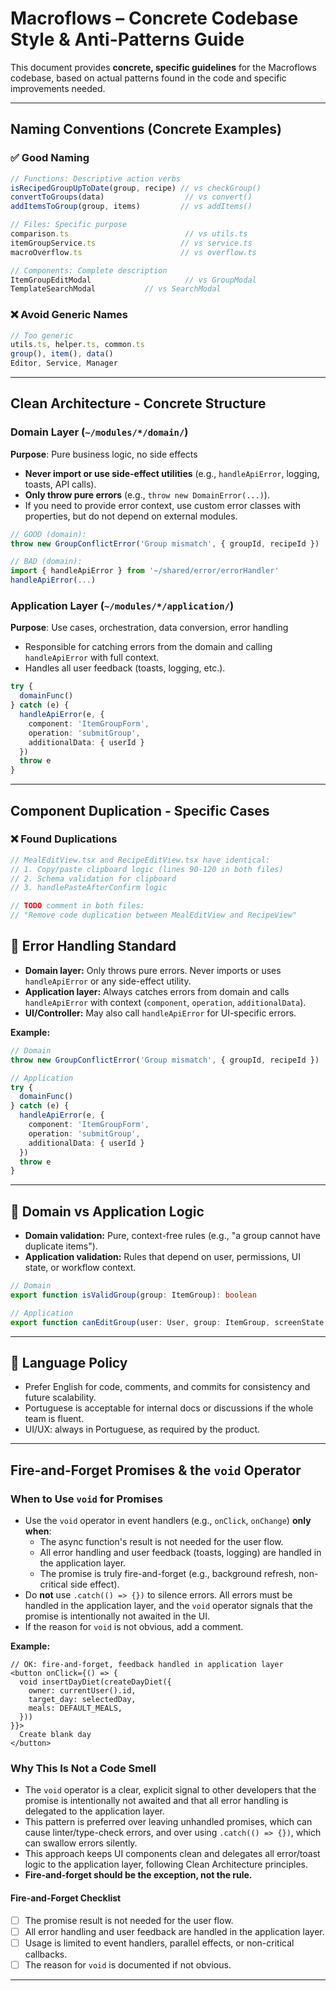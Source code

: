 # Macroflows – Concrete Codebase Style & Anti-Patterns Guide

This document provides **concrete, specific guidelines** for the Macroflows codebase, based on actual patterns found in the code and specific improvements needed.

---

## **Naming Conventions (Concrete Examples)**

### ✅ Good Naming
```typescript
// Functions: Descriptive action verbs
isRecipedGroupUpToDate(group, recipe) // vs checkGroup()
convertToGroups(data)                  // vs convert()
addItemsToGroup(group, items)         // vs addItems()

// Files: Specific purpose
comparison.ts                          // vs utils.ts
itemGroupService.ts                   // vs service.ts
macroOverflow.ts                      // vs overflow.ts

// Components: Complete description
ItemGroupEditModal                     // vs GroupModal
TemplateSearchModal           // vs SearchModal
```

### ❌ Avoid Generic Names
```typescript
// Too generic
utils.ts, helper.ts, common.ts
group(), item(), data()
Editor, Service, Manager
```

---

## **Clean Architecture - Concrete Structure**

### Domain Layer (`~/modules/*/domain/`)
**Purpose**: Pure business logic, no side effects
- **Never import or use side-effect utilities** (e.g., `handleApiError`, logging, toasts, API calls).
- **Only throw pure errors** (e.g., `throw new DomainError(...)`).
- If you need to provide error context, use custom error classes with properties, but do not depend on external modules.

```typescript
// GOOD (domain):
throw new GroupConflictError('Group mismatch', { groupId, recipeId })

// BAD (domain):
import { handleApiError } from '~/shared/error/errorHandler'
handleApiError(...)
```

### Application Layer (`~/modules/*/application/`)
**Purpose**: Use cases, orchestration, data conversion, error handling
- Responsible for catching errors from the domain and calling `handleApiError` with full context.
- Handles all user feedback (toasts, logging, etc.).

```typescript
try {
  domainFunc()
} catch (e) {
  handleApiError(e, {
    component: 'ItemGroupForm',
    operation: 'submitGroup',
    additionalData: { userId }
  })
  throw e
}
```

---

## **Component Duplication - Specific Cases**

### ❌ Found Duplications
```typescript
// MealEditView.tsx and RecipeEditView.tsx have identical:
// 1. Copy/paste clipboard logic (lines 90-120 in both files)
// 2. Schema validation for clipboard
// 3. handlePasteAfterConfirm logic

// TODO comment in both files:
// "Remove code duplication between MealEditView and RecipeView"
```


## 🛑 Error Handling Standard

- **Domain layer:** Only throws pure errors. Never imports or uses `handleApiError` or any side-effect utility.
- **Application layer:** Always catches errors from domain and calls `handleApiError` with context (`component`, `operation`, `additionalData`).
- **UI/Controller:** May also call `handleApiError` for UI-specific errors.

**Example:**
```typescript
// Domain
throw new GroupConflictError('Group mismatch', { groupId, recipeId })

// Application
try {
  domainFunc()
} catch (e) {
  handleApiError(e, {
    component: 'ItemGroupForm',
    operation: 'submitGroup',
    additionalData: { userId }
  })
  throw e
}
```

---

## 🚦 Domain vs Application Logic

- **Domain validation:** Pure, context-free rules (e.g., "a group cannot have duplicate items").
- **Application validation:** Rules that depend on user, permissions, UI state, or workflow context.

```typescript
// Domain
export function isValidGroup(group: ItemGroup): boolean

// Application
export function canEditGroup(user: User, group: ItemGroup, screenState: ScreenState): boolean
```

---

## 🚫 Language Policy

- Prefer English for code, comments, and commits for consistency and future scalability.
- Portuguese is acceptable for internal docs or discussions if the whole team is fluent.
- UI/UX: always in Portuguese, as required by the product.

---

## **Fire-and-Forget Promises & the `void` Operator**

### When to Use `void` for Promises

- Use the `void` operator in event handlers (e.g., `onClick`, `onChange`) **only when**:
  - The async function's result is not needed for the user flow.
  - All error handling and user feedback (toasts, logging) are handled in the application layer.
  - The promise is truly fire-and-forget (e.g., background refresh, non-critical side effect).
- Do **not** use `.catch(() => {})` to silence errors. All errors must be handled in the application layer, and the `void` operator signals that the promise is intentionally not awaited in the UI.
- If the reason for `void` is not obvious, add a comment.

**Example:**
```tsx
// OK: fire-and-forget, feedback handled in application layer
<button onClick={() => {
  void insertDayDiet(createDayDiet({
    owner: currentUser().id,
    target_day: selectedDay,
    meals: DEFAULT_MEALS,
  }))
}}>
  Create blank day
</button>
```

### Why This Is Not a Code Smell
- The `void` operator is a clear, explicit signal to other developers that the promise is intentionally not awaited and that all error handling is delegated to the application layer.
- This pattern is preferred over leaving unhandled promises, which can cause linter/type-check errors, and over using `.catch(() => {})`, which can swallow errors silently.
- This approach keeps UI components clean and delegates all error/toast logic to the application layer, following Clean Architecture principles.
- **Fire-and-forget should be the exception, not the rule.**

#### Fire-and-Forget Checklist
- [ ] The promise result is not needed for the user flow.
- [ ] All error handling and user feedback are handled in the application layer.
- [ ] Usage is limited to event handlers, parallel effects, or non-critical callbacks.
- [ ] The reason for `void` is documented if not obvious.

---
